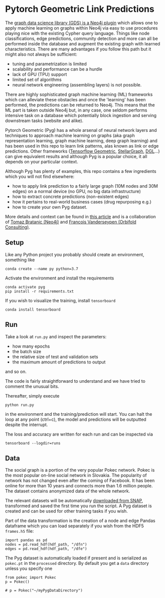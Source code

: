 # Pytorch Geometric Link Predictions

The [graph data science library (GDS) is a Neo4j plugin](https://neo4j.com/product/graph-data-science/) which allows one to apply machine learning on graphs within Neo4j via easy to use procedures playing nice with the existing Cypher query language. Things like node classifications, edge predictions, community detection and more can all be performed inside the database and augment the existing graph with learned characteristics. There are many advantages if you follow this path but it might also not always be sufficient:

- tuning and parametrization is limited
- scalability and performance can be a hurdle
- lack of GPU (TPU) support
- limited set of algorithms
- neural network engineering (assembling layers) is not possible.

There are highly sophisticated graph machine learning (ML) frameworks which can alleviate these obstacles and once the 'learning' has been performed, the predictions can be returned to Neo4j. This means that the ML part is taken outside Neo4j but, in any case, one seldom performs intensive task on a database which potentially block ingestion and serving downstream tasks (website and alike).   

Pytorch Geometric (Pyg) has a whole arsenal of neural network layers and techniques to approach machine learning on graphs (aka graph representation learning, graph machine learning, deep graph learning) and has been used in this repo to learn link patterns, alas known as link or edge predictions. Other frameworks ([Tensorflow Geometric](https://blog.tensorflow.org/2021/11/introducing-tensorflow-gnn.html), [StellarGraph](https://www.stellargraph.io), [DGL](https://www.dgl.ai)...) can give equivalent results and although Pyg is a popular choice, it all depends on your particular context.    

Although Pyg has plenty of examples, this repo contains a few ingredients which you will not find elsewhere:

- how to apply link prediction to a fairly large graph (10M nodes and 30M edges) on a normal device (no GPU, no big data infrastructure)
- how to extract concrete predictions (non-existent edges)
- how it pertains to real-world business cases (drug repurposing e.g.)
- how to create your own Pyg dataset.


More details and context can be found in [this article](https://bratanic-tomaz.medium.com) and is a collaboration of [Tomaz Bratanic (Neo4j)](https://bratanic-tomaz.medium.com) and [Francois Vanderseypen (Orbifold Consulting)](https://graphsandnetworks.com).  

## Setup

Like any Python project you probably should create an environment, something like

    conda create --name py python=3.7

Activate the environment and install the requirements

    conda activate pyg
    pip install -r requirements.txt

If you wish to visualize the training, install `tensorboard`
    
    conda install tensorboard

## Run

Take a look at `run.py` and inspect the parameters:

- how many epochs
- the batch size
- the relative size of test and validation sets
- the maximum amount of predictions to output

and so on.

The code is fairly straightforward to understand and we have tried to comment the unusual bits.

Thereafter, simply execute

    python run.py

in the environment and the training/prediction will start. You can halt the loop at any point (ctrl+c), the model and predictions will be outputted despite the interrupt.

The loss and accuracy are written for each run and can be inspected via

    tensorboard --logdir=runs


## Data

The social graph is a portion of the very popular Pokec network. Pokec is the most popular on-line social network in Slovakia. The popularity of network has not changed even after the coming of Facebook. It has been online for more than 10 years and connects more than 1.6 million people. The dataset contains anonymized data of the whole network.     

The relevant datasets will be automatically [downloaded from SNAP](https://snap.stanford.edu/data/soc-pokec.html), transformed and saved the first time you run the script. A Pyg dataset is created and can be used for other training tasks if you wish.

Part of the data transformation is the creation of a node and edge Pandas dataframe which you can load separately if you wish from the HDF5 `frames.h5` file:

    import pandas as pd
    nodes = pd.read_hdf(hdf_path, "/dfn")
    edges = pd.read_hdf(hdf_path, "/dfe")

The Pyg dataset is automatically loaded if present and is serialized as `pokec.pt` in the `processed` directory. By default you get a `data` directory unless you specify one

    from pokec import Pokec    
    p = Pokec()
        
    # p = Pokec("~/myPygDataDirectory")
